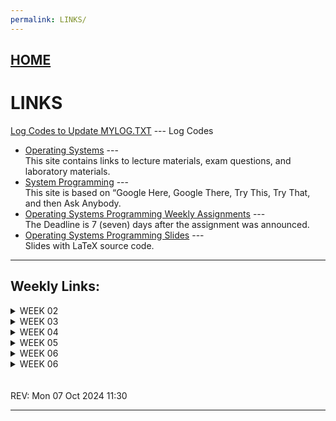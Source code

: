 ```yaml
---
permalink: LINKS/
---
```


## [HOME](../)

# LINKS

[Log Codes to Update MYLOG.TXT](https://osp4diss.vlsm.org/ETC/logCodes.txt) --- Log Codes

* [Operating Systems](https://os.vlsm.org/) ---  
  This site contains links to lecture materials, exam questions, and laboratory materials.
* [System Programming](https://sp.vlsm.org/) ---  
  This site is based on “Google Here, Google There, Try This, Try That, and then Ask Anybody.
* [Operating Systems Programming Weekly Assignments](https://demos.vlsm.org/) ---  
  The Deadline is 7 (seven) days after the assignment was announced.
* [Operating Systems Programming Slides](https://docos.vlsm.org/) ---  
  Slides with LaTeX source code.

---

## Weekly Links:

<details>
  <summary>WEEK 02</summary>
  
  * [Linux Crash Course - Easy Terminal Commands for Inspecting Hardware](https://youtu.be/oGyJr-iUwt8?si=59V2boc0XfmlFekg)  
  Some easy-to-use commands you can use to inspect hardware. These commands will help you list PCI devices, view information about your CPU, and more.
  
</details>

<details>
  <summary>WEEK 03</summary>
  
  * [Cyber Security Full Course for Beginner](https://www.youtube.com/watch?v=U_P23SqJaDc&feature=youtu.be&themeRefresh=1)  
  You should watch the first 30 seconds of chapters 2 to 30. For the chapter time stamp, see the comments section.
  
</details>

<details>
  <summary>WEEK 04</summary>
  
  * [How SSH Works](https://youtu.be/5JvLV2-ngCI?si=GZ03aY7_U81TlatZ)  
  * [Beginners Guide to GPG, Lesson 1 - Linux Introduction](https://youtu.be/AZZ9THLkNgY?si=UnzgzSgR5_H-Og3W)  
  * [Beginners Guide to GPG, Lesson 2 - Password Strength](https://youtu.be/o_v6bIpwc70?si=4Mzsa-pksKGomx8M)  
  
</details>

<details>
  <summary>WEEK 05</summary>
  
  * [Paging in Operating Systems with Example & Working - Memory Management](https://youtu.be/pJ6qrCB8pDw?si=xykrCASpOuiA6kuM)  
  * [Swapping in Operating System | Memory Management in Operating System](https://youtu.be/nIFCSSZ3MLA?si=lhBcZ2aowhDyUZCg)  
  
</details>

<details>
  <summary>WEEK 06</summary>
  
  * [Introduction to Memory](https://youtu.be/PujjqfUhtNo?si=r3r_b7WXWJyNYwze)  
    To recall the material about Memory.  
  * [How computer memory works](https://youtu.be/p3q5zWCw8J4?si=HNAJ8R4RLLgWepJz)  
    In many ways, our memories make us who we are, helping us remember our past, learn and retain skills, and plan for the future.  
  * [But, what is Virtual Memory?](https://youtu.be/A9WLYbE0p-I?si=q9eg9XPuIxWmAqez)  
    Let's dive into the world of virtual memory, a common memory management technique used in operating systems.
  
</details>


<details>
  <summary>WEEK 06</summary>

  * [The fork() function in C](https://youtu.be/cex9XrZCU14?si=m-ri2fcn3MPm1eJs)

</details>

<br>
<br>
REV: Mon 07 Oct 2024 11:30
<hr>
